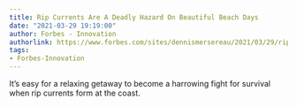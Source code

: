 ```yaml
---
title: Rip Currents Are A Deadly Hazard On Beautiful Beach Days
date: "2021-03-29 19:19:00"
author: Forbes - Innovation
authorlink: https://www.forbes.com/sites/dennismersereau/2021/03/29/rip-currents-are-a-deadly-hazard-on-beautiful-beach-days/
tags:
- Forbes-Innovation
---
```

It’s easy for a relaxing getaway to become a harrowing fight for survival when rip currents form at the coast.